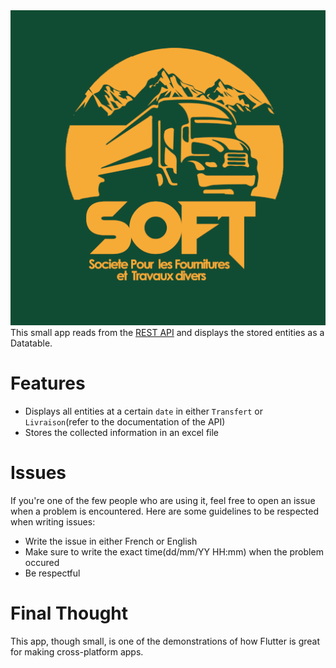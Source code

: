 <img title="Soft" alt="Logo of the app" src="./assets/icon/drawer2.png">
This small app reads from the <a href="https://github.com/jspmic/rest-api">REST API</a> and displays the stored entities as a Datatable.

# Features
- Displays all entities at a certain `date` in either `Transfert` or `Livraison`(refer to the documentation of the API)
- Stores the collected information in an excel file

# Issues
If you're one of the few people who are using it, feel free to open an issue when a problem is encountered.
Here are some guidelines to be respected when writing issues:
- Write the issue in either French or English
- Make sure to write the exact time(dd/mm/YY HH:mm) when the problem occured
- Be respectful

# Final Thought
This app, though small, is one of the demonstrations of how Flutter is great for making cross-platform apps.
